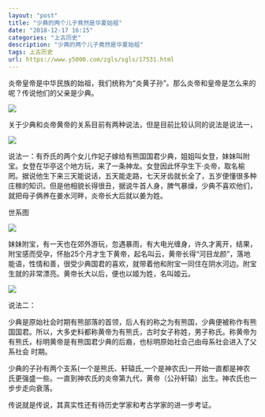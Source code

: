 ```yaml
---
layout: "post"
title: "少典的两个儿子竟然是华夏始祖"
date: "2018-12-17 16:15"
categories: "上古历史"
description: "少典的两个儿子竟然是华夏始祖"
tags: 上古历史
url: https://www.y5000.com/zgls/sgls/17531.html
---
```






炎帝皇帝是中华民族的始祖，我们统称为“炎黄子孙”。那么炎帝和皇帝是怎么来的呢？传说他们的父亲是少典。

![](https://img.y5000.com/uploads/allimg/170321/8-1F321101155154.jpg)

关于少典和炎帝黄帝的关系目前有两种说法，但是目前比较认同的说法是说法一，

![](https://img.y5000.com/uploads/allimg/170321/8-1F321101204105.jpg)

说法一：有乔氏的两个女儿作妃子嫁给有熊国国君少典，姐姐叫女登，妹妹叫附宝。女登在华亭这个地方玩，来了一条神龙。女登因此怀孕生下·炎帝，取名榆罔。据说他生下来三天能说话，五天能走路，七天牙齿就长全了，五岁便懂很多种庄稼的知识。但是他相貌长得很丑，据说牛首人身，脾气暴燥，少典不喜欢他们，就把母子俩养在姜水河畔，炎帝长大后就以姜为姓。

世系图

![](https://img.y5000.com/uploads/allimg/170321/8-1F321101213343.jpg)

妹妹附宝，有一天也在郊外游玩，忽遇暴雨，有大电光缠身，许久才离开，结果，附宝感而受孕，怀胎25个月才生下黄帝，起名叫云，黄帝长得“河目龙颜”，落地能语，性情和善，很受少典国君的喜欢，就带着他和附宝一同住在阴水河边。附宝生就的非常漂亮。黄帝长大以后，便也以姬为姓，名叫姬云。

![](https://img.y5000.com/uploads/allimg/170321/8-1F321101222550.jpg)

说法二：

少典是原始社会时期有熊部落的首领，后人有的称之为有熊国，少典便被称作有熊国国君。所以，大多史料都称黄帝为有熊氏，古时女子称姓，男子称氏。称黄帝为有熊氏，标明黄帝是有熊国君少典的后裔，也标明原始社会己由母系社会进入了父系社会
时期。

少典的子孙有两个支系(一个是熊氏、轩辕氏,一个是神农氏)一开始一直都是神农氏更强盛一些。一直到神农氏的炎帝第九代，黄帝（公孙轩辕）出生。神农氏也一步步走向衰落。

传说就是传说，其真实性还有待历史学家和考古学家的进一步考证。
